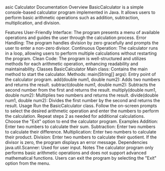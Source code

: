 asic Calculator Documentation
Overview
BasicCalculator is a simple console-based calculator program implemented in Java. It allows users to perform basic arithmetic operations such as addition, subtraction, multiplication, and division.

Features
User-Friendly Interface: The program presents a menu of available operations and guides the user through the calculation process.
Error Handling: The program handles division by zero gracefully and prompts the user to enter a non-zero divisor.
Continuous Operation: The calculator runs in a loop, allowing users to perform multiple calculations without restarting the program.
Clean Code: The program is well-structured and utilizes methods for each arithmetic operation, enhancing readability and maintainability.
Classes
BasicCalculator
Main class: Contains the main method to start the calculator.
Methods:
main(String[] args): Entry point of the calculator program.
add(double num1, double num2): Adds two numbers and returns the result.
subtract(double num1, double num2): Subtracts the second number from the first and returns the result.
multiply(double num1, double num2): Multiplies two numbers and returns the result.
divide(double num1, double num2): Divides the first number by the second and returns the result.
Usage
Run the BasicCalculator class.
Follow the on-screen prompts to select the desired arithmetic operation and enter the numbers to perform the calculation.
Repeat steps 2 as needed for additional calculations.
Choose the "Exit" option to end the calculator program.
Examples
Addition: Enter two numbers to calculate their sum.
Subtraction: Enter two numbers to calculate their difference.
Multiplication: Enter two numbers to calculate their product.
Division: Enter two numbers to calculate their quotient. If the divisor is zero, the program displays an error message.
Dependencies
java.util.Scanner: Used for user input.
Notes
The calculator program only performs basic arithmetic operations and does not support advanced mathematical functions.
Users can exit the program by selecting the "Exit" option from the menu.
